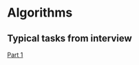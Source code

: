 # Algorithms

## Typical tasks from interview

[Part 1](/typical_tasks_from_interview/part1/README.md)